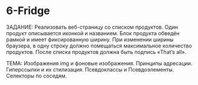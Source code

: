 # 6-Fridge
ЗАДАНИЕ: Реализовать веб-страницу со списком продуктов. Один продукт описывается иконкой и названием. Блок продукта обведён рамкой и имеет фиксированную ширину. При изменении ширины браузера, в одну строку должно помещаться максимальное количество продуктов. После списка продуктов должна быть подпись «That’s all». 

ТЕМА: Изображения img и фоновые изображения. Принципы адресации. Гиперссылки и их стилизация. Псевдоклассы и Псевдоэлементы. Селекторы по соседям.
